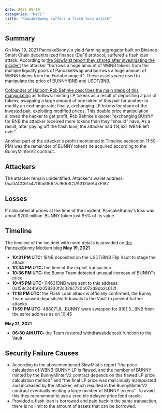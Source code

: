 ```yaml
---
date: 2021-05-19
categories: "DeFi"
title: "PancakeBunny suffers a flash loan attack"
---
```


## Summary

On May 19, 2021 PancakeBunny, a yield farming aggregator built on Binance Smart Chain decentralized finance (DeFi) protocol, suffered a flash loan attack. According to [the SlowMist report they shared after investigating the incident](https://slowmist.medium.com/slowmist-pancakebunny-hack-analysis-4a708e284693) the attacker "borrows a huge amount of WBNB tokens from the multiple liqudity pools of PancakeSwap and borrows a huge amount of WBNB tokens from the Fortube project". These assets were used to manipulate the price of BUNNY/BNB and USDT/BNB.

[Cofounder of Halborn Rob Behnke describes the main steps of this manipulating](https://www.halborn.com/blog/post/explained-the-pancakebunny-protocol-hack-may-2021) as follows: minting LP tokens as a result of depositing a pair of tokens; swapping a large amount of one token of this pair for another to modify an exchange rate; finally, exchanging LP tokens for share of the invested pair, exploiting modified prices. This double price manipulation allowed the hacker to get profit, Rob Behnke's quote: "exchanging BUNNY for BNB the attacker received more tokens than they "should" have. As a result, after paying off the flash loan, the attacker had 114,631 WBNB left over".

Another part of the attacker's profit (mentioned in Timeline section on 11:59 PM) was the remainder of BUNNY tokens he acquired according to the BunnyMinterV2 contract.

## Attackers

The attacker remain unidentified. 
Attacker's wallet address:
0xa0ACC61547f6bd066f7c9663C17A312b6Ad7E187

## Losses

If calculated at prices at the time of the incident, PancakeBunny's loss was about $200 million. BUNNY token lost 95% of its value.

## Timeline

The timeline of the incident with more details is provided on [the PancakeBunny Medium blog](https://pancakebunny.medium.com/hello-bunny-fam-a7bf0c7a07ba)
**May 19, 2021**
- **10:31 PM UTC:** 1BNB deposited on the USDT/BNB Flip Vault to stage the attack
- **10:34 PM UTC:** the time of the exploit transaction
- **10:36 PM UTC:** the Bunny Team detected unusual increase of BUNNY's price
- **10:45 PM UTC:** 114631BNB were sent to this address: 0x158c244b62058330f2c328c720b072d8db2c612f
- **11:18 PM UTC:** the Flash Loan attack is officially confirmed, the Bunny Team paused deposits/withdrawals to the Vault to prevent further attacks
- **11:59 PM UTC:** 488071,8...BUNNY were swapped for 9161,3...BNB from the same address as on 10:45

**May 21, 2021**
- **06:30 AM UTC:** the Team restored withdrawal/deposit function to the Vault

## Security Failure Causes

- According to the abovementioned SlowMist's report "the price calculation of WBNB-BUNNY LP is flawed, and the number of BUNNY minted by the BunnyMinterV2 contract depends on this flawed LP price calculation method" and "the final LP price was maliciously manipulated and increased by the attacker, which resulted in the BunnyMinterV2 contract eventually minting a large number of BUNNY tokens". To avoid this they recommend to use a credible delayed price feed oracle.
- Provided a flash loan is borrowed and paid back in the same transaction, there is no limit to the amount of assets that can be borrowed.
